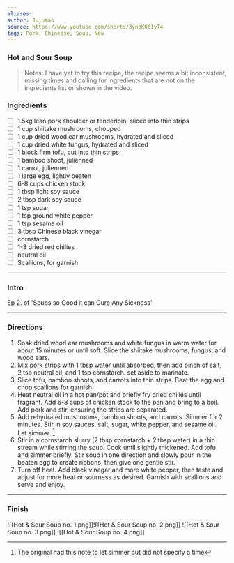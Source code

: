 ```yaml
---
aliases:
author: Jujumao
source: https://www.youtube.com/shorts/3ynoK061yT4
tags: Pork, Chineese, Soup, New
---
```

### Hot and Sour Soup

>Notes: I have yet to try this recipe, the recipe seems a bit inconsistent, missing times and calling for ingredients that are not on the ingredients list or shown in the video.

### Ingredients
- [ ] 1.5kg lean pork shoulder or tenderloin, sliced into thin strips
- [ ] 1 cup shiitake mushrooms, chopped
- [ ] 1 cup dried wood ear mushrooms, hydrated and sliced
- [ ] 1 cup dried white fungus, hydrated and sliced
- [ ]  1 block firm tofu, cut into thin strips
- [ ] 1 bamboo shoot, julienned
- [ ] 1 carrot, julienned
- [ ] 1 large egg, lightly beaten
- [ ] 6-8 cups chicken stock
- [ ] 1 tbsp light soy sauce
- [ ] 2 tbsp dark soy sauce
- [ ] 1 tsp sugar
- [ ] 1 tsp ground white pepper
- [ ] 1 tsp sesame oil
- [ ] 3 tbsp Chinese black vinegar
- [ ] cornstarch
- [ ] 1-3 dried red chilies
- [ ] neutral oil
- [ ] Scallions, for garnish

---
### Intro

Ep 2. of 'Soups so Good it can Cure Any Sickness'

---
### Directions
1. Soak dried wood ear mushrooms and white fungus in warm water for about 15 minutes or until soft. Slice the shiitake mushrooms, fungus, and wood ears.
2. Mix pork strips with 1 tbsp water until absorbed, then add pinch of salt, 2 tsp neutral oil, and 1 tsp cornstarch. set aside to marinate.
3. Slice tofu, bamboo shoots, and carrots into thin strips. Beat the egg and chop scallions for garnish.
4. Heat neutral oil in a hot pan/pot and briefly fry dried chilies until fragrant. Add 6-8 cups of chicken stock to the pan and bring to a boil. Add pork and stir, ensuring the strips are separated.
5. Add rehydrated mushrooms, bamboo shoots, and carrots. Simmer for 2 minutes. Stir in soy sauces, salt, sugar, white pepper, and sesame oil. Let simmer. [^1]
6. Stir in a cornstarch slurry (2 tbsp cornstarch + 2 tbsp water) in a thin stream while stirring the soup. Cook until slightly thickened. Add tofu and simmer briefly. Stir soup in one direction and slowly pour in the beaten egg to create ribbons, then give one gentle stir.
7. Turn off heat. Add black vinegar and more white pepper, then taste and adjust for more heat or sourness as desired. Garnish with scallions and serve and enjoy.

[^1]: The original had this note to let simmer but did not specify a time

---
### Finish

![[Hot & Sour Soup no. 1.png]]![[Hot & Sour Soup no. 2.png]]
![[Hot & Sour Soup no. 3.png]]
![[Hot & Sour Soup no. 4.png]]

